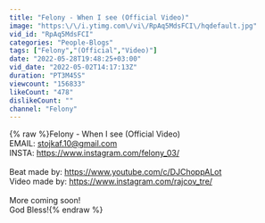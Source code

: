 ```yaml
---
title: "Felony - When I see (Official Video)"
image: "https:\/\/i.ytimg.com\/vi\/RpAq5MdsFCI\/hqdefault.jpg"
vid_id: "RpAq5MdsFCI"
categories: "People-Blogs"
tags: ["Felony","(Official","Video)"]
date: "2022-05-28T19:48:25+03:00"
vid_date: "2022-05-02T14:17:13Z"
duration: "PT3M45S"
viewcount: "156833"
likeCount: "478"
dislikeCount: ""
channel: "Felony"
---
```

{% raw %}Felony - When I see (Official Video)<br />EMAIL: stojkaf.10@gmail.com<br />INSTA: <a rel="nofollow" target="blank" href="https://www.instagram.com/felony_03/">https://www.instagram.com/felony_03/</a><br /><br />Beat made by: <a rel="nofollow" target="blank" href="https://www.youtube.com/c/DJChoppALot">https://www.youtube.com/c/DJChoppALot</a><br />Video made by: <a rel="nofollow" target="blank" href="https://www.instagram.com/rajcov_tre/">https://www.instagram.com/rajcov_tre/</a><br /><br />More coming soon!<br />God Bless!{% endraw %}
